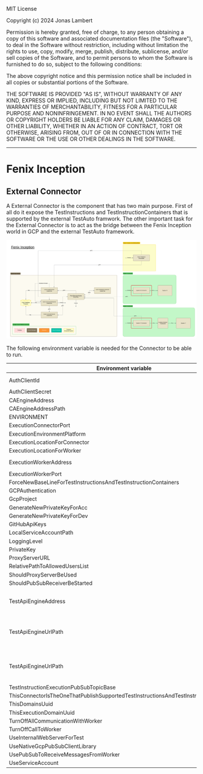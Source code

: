 MIT License

Copyright (c) 2024 Jonas Lambert

Permission is hereby granted, free of charge, to any person obtaining a copy of this software and associated documentation files (the "Software"), to deal in the Software without restriction, including without limitation the rights to use, copy, modify, merge, publish, distribute, sublicense, and/or sell copies of the Software, and to permit persons to whom the Software is furnished to do so, subject to the following conditions:

The above copyright notice and this permission notice shall be included in all copies or substantial portions of the Software.

THE SOFTWARE IS PROVIDED "AS IS", WITHOUT WARRANTY OF ANY KIND, EXPRESS OR IMPLIED, INCLUDING BUT NOT LIMITED TO THE WARRANTIES OF MERCHANTABILITY, FITNESS FOR A PARTICULAR PURPOSE AND NONINFRINGEMENT. IN NO EVENT SHALL THE AUTHORS OR COPYRIGHT HOLDERS BE LIABLE FOR ANY CLAIM, DAMAGES OR OTHER LIABILITY, WHETHER IN AN ACTION OF CONTRACT, TORT OR OTHERWISE, ARISING FROM, OUT OF OR IN CONNECTION WITH THE SOFTWARE OR THE USE OR OTHER DEALINGS IN THE SOFTWARE.

***

# Fenix Inception

## External Connector
A External Connector is the component that has two main purpose. First of all do it expose the TestInstructions and TestInstructionContainers that is supported by the external TestAuto framwork. The other important task for the External Connector is to act as the bridge between the Fenix Inception world in GCP and the external TestAuto framework. 

![Fenix Inception - Standard External Connector](./Documentation/FenixInception-Overview-NonDetailed-ExternalConnector.png "Fenix Inception - External Connector")

The following environment variable is needed for the Connector to be able to run.

| Environment variable                                                                  | Example value                                                                   | comment                                       |
|---------------------------------------------------------------------------------------|---------------------------------------------------------------------------------|-----------------------------------------------|
| AuthClientId                                                                          | 94234523512385-aj56askfjs87asd9f8FJKi2j7o7ltbna0rc53.apps.googleusercontent.com |                                               |
| AuthClientSecret                                                                      | FJIONSO-M5FKJsdfu09dfFLKlkki                                                    |                                               |
| CAEngineAddress                                                                       | #                                                                               |                                               |
| CAEngineAddressPath                                                                   | #                                                                               |                                               |
| ENVIRONMENT                                                                           | dev                                                                             |                                               |
| ExecutionConnectorPort                                                                | 6673                                                                            |                                               |
| ExecutionEnvironmentPlatform                                                          | Other                                                                           |                                               |
| ExecutionLocationForConnector                                                         | GCP                                                                             |                                               |
| ExecutionLocationForWorker                                                            | GCP                                                                             |                                               |
| ExecutionWorkerAddress                                                                | fenixexecutionworkerserver-must-be-logged-in-ffafweeerg-lz.a.run.app            |                                               |
| ExecutionWorkerPort                                                                   | 443                                                                             |                                               |
| ForceNewBaseLineForTestInstructionsAndTestInstructionContainers                       | false                                                                           |                                               |
| GCPAuthentication                                                                     | true                                                                            |                                               |
| GcpProject                                                                            | mycloud-run-project                                                             |                                               |
| GenerateNewPrivateKeyForAcc                                                           | false                                                                           |                                               |
| GenerateNewPrivateKeyForDev                                                           | false                                                                           |                                               |
| GitHubApiKeys                                                                         | #                                                                               |                                               |
| LocalServiceAccountPath                                                               | #                                                                               |                                               |
| LoggingLevel                                                                          | DebugLevel                                                                      |                                               |
| PrivateKey                                                                            | ApEJHDjksdioqta+Bank/PKLifDSJAlaksdaksdKq/YA                                    |                                               |   
| ProxyServerURL                                                                        | #                                                                               |                                               |
| RelativePathToAllowedUsersList                                                        | allowedUsers/allowedUsers.json                                                  |                                               |
| ShouldProxyServerBeUsed                                                               | false                                                                           |                                               |
| ShouldPubSubReceiverBeStarted                                                         | false                                                                           |                                               |
| TestApiEngineAddress                                                                  | http://127.0.0.1                                                                | Address to external TestAuto framework        |
| TestApiEngineUrlPath                                                                  | 5000                                                                            | Port used by external TestAuto framework      |
| TestApiEngineUrlPath                                                                  | /TestCaseExecution/ExecuteTestActionMethod                                      | Rest-path used by external TestAuto framework |
| TestInstructionExecutionPubSubTopicBase                                               | ProcessTestInstructionExecutionRequest                                          |                                               |
| ThisConnectorIsTheOneThatPublishSupportedTestInstructionsAndTestInstructionContainers | true                                                                            |                                               |
| ThisDomainsUuid                                                                       | e81b9734-5dce-43c9-8d77-3368940cf126                                            |                                               |
| ThisExecutionDomainUuid                                                               | e81b9734-5dce-43c9-8d77-3368940cf126                                            |                                               |
| TurnOffAllCommunicationWithWorker                                                     | false                                                                           |                                               |
| TurnOffCallToWorker                                                                   | false                                                                           |                                               |
| UseInternalWebServerForTest                                                           | false                                                                           |                                               |
| UseNativeGcpPubSubClientLibrary                                                       | true                                                                            |                                               |
| UsePubSubToReceiveMessagesFromWorker                                                  | true                                                                            |                                               |
| UseServiceAccount                                                                     | false                                                                           |                                               |


